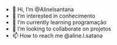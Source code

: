 - 👋 Hi, I’m @Alinelsantana
- 👀 I’m interested in conhecimento
- 🌱 I’m currently learning programação
- 💞️ I’m looking to collaborate on projetos
- 📫 How to reach me @aline.l.satana

<!---
Alinelsantana/Alinelsantana is a ✨ special ✨ repository because its `README.md` (this file) appears on your GitHub profile.
You can click the Preview link to take a look at your changes.
--->
